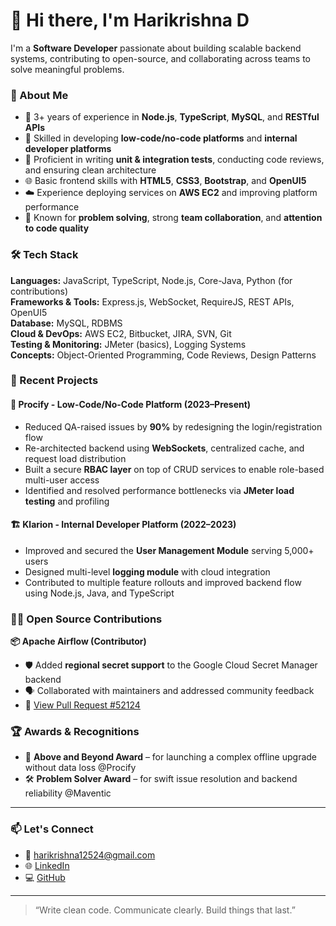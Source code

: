 # 👋 Hi there, I'm Harikrishna D

I'm a **Software Developer** passionate about building scalable backend systems, contributing to open-source, and collaborating across teams to solve meaningful problems.

### 💼 About Me

- 🧠 3+ years of experience in **Node.js**, **TypeScript**, **MySQL**, and **RESTful APIs**
- 🔧 Skilled in developing **low-code/no-code platforms** and **internal developer platforms**
- 🧪 Proficient in writing **unit & integration tests**, conducting code reviews, and ensuring clean architecture
- 🌐 Basic frontend skills with **HTML5**, **CSS3**, **Bootstrap**, and **OpenUI5**
- ☁️ Experience deploying services on **AWS EC2** and improving platform performance
- 💬 Known for **problem solving**, strong **team collaboration**, and **attention to code quality**

### 🛠️ Tech Stack

**Languages:** JavaScript, TypeScript, Node.js, Core-Java, Python (for contributions)  
**Frameworks & Tools:** Express.js, WebSocket, RequireJS, REST APIs, OpenUI5  
**Database:** MySQL, RDBMS  
**Cloud & DevOps:** AWS EC2, Bitbucket, JIRA, SVN, Git  
**Testing & Monitoring:** JMeter (basics), Logging Systems  
**Concepts:** Object-Oriented Programming, Code Reviews, Design Patterns

### 🚀 Recent Projects

#### 🧱 Procify - Low-Code/No-Code Platform (2023–Present)
- Reduced QA-raised issues by **90%** by redesigning the login/registration flow
- Re-architected backend using **WebSockets**, centralized cache, and request load distribution
- Built a secure **RBAC layer** on top of CRUD services to enable role-based multi-user access
- Identified and resolved performance bottlenecks via **JMeter load testing** and profiling

#### 🏗 Klarion - Internal Developer Platform (2022–2023)
- Improved and secured the **User Management Module** serving 5,000+ users
- Designed multi-level **logging module** with cloud integration
- Contributed to multiple feature rollouts and improved backend flow using Node.js, Java, and TypeScript

### 🧑‍💻 Open Source Contributions

**📦 Apache Airflow (Contributor)**  
- 🛡️ Added **regional secret support** to the Google Cloud Secret Manager backend  
- 🗣️ Collaborated with maintainers and addressed community feedback  
- 🔗 [View Pull Request #52124](https://github.com/apache/airflow/pull/52124)

### 🏆 Awards & Recognitions

- 🏅 **Above and Beyond Award** – for launching a complex offline upgrade without data loss @Procify
- 🛠 **Problem Solver Award** – for swift issue resolution and backend reliability @Maventic

---

### 📫 Let's Connect

- 📧 harikrishna12524@gmail.com  
- 🌐 [LinkedIn](https://linkedin.com/in/harikrishnaengg)  
- 💻 [GitHub](https://github.com/harikrishna12524)

---

> “Write clean code. Communicate clearly. Build things that last.”
